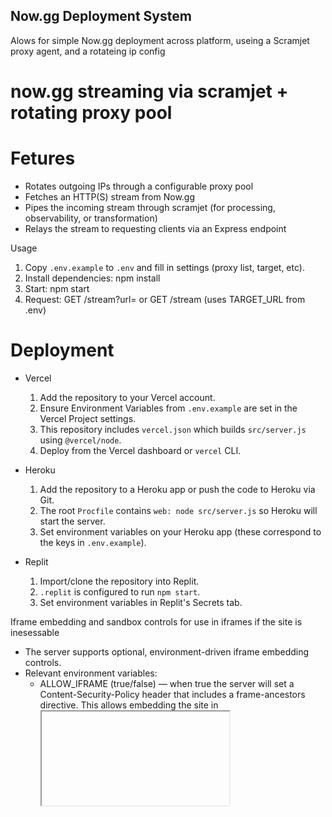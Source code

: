 ## Now.gg Deployment System
Alows for simple Now.gg deployment across platform, useing a Scramjet proxy agent, and a rotateing ip config
# now.gg streaming via scramjet + rotating proxy pool

# Fetures
- Rotates outgoing IPs through a configurable proxy pool
- Fetches an HTTP(S) stream from Now.gg
- Pipes the incoming stream through scramjet (for processing, observability, or transformation)
- Relays the stream to requesting clients via an Express endpoint

Usage
1. Copy `.env.example` to `.env` and fill in settings (proxy list, target, etc).
2. Install dependencies:
   npm install
3. Start:
   npm start
4. Request:
   GET /stream?url=<target-url>
   or
   GET /stream (uses TARGET_URL from .env)

# Deployment
- Vercel
  1. Add the repository to your Vercel account.
  2. Ensure Environment Variables from `.env.example` are set in the Vercel Project settings.
  3. This repository includes `vercel.json` which builds `src/server.js` using `@vercel/node`.
  4. Deploy from the Vercel dashboard or `vercel` CLI.

- Heroku
  1. Add the repository to a Heroku app or push the code to Heroku via Git.
  2. The root `Procfile` contains `web: node src/server.js` so Heroku will start the server.
  3. Set environment variables on your Heroku app (these correspond to the keys in `.env.example`).

- Replit
  1. Import/clone the repository into Replit.
  2. `.replit` is configured to run `npm start`.
  3. Set environment variables in Replit's Secrets tab.

Iframe embedding and sandbox controls for use in iframes if the site is inesessable
- The server supports optional, environment-driven iframe embedding controls.
- Relevant environment variables:
  - ALLOW_IFRAME (true/false) — when true the server will set a Content-Security-Policy header that includes a frame-ancestors directive. This allows embedding the site in <iframe> elements from the configured origins.
  - ALLOW_IFRAME_ORIGINS — comma-separated origins for frame-ancestors (defaults to `*` in the example, but you should set specific origins for production).
  - ALLOW_SANDBOX_IFRAME (true/false) — when true the server will add a sandbox directive to the Content-Security-Policy header. Default sandbox directives are `allow-forms allow-scripts allow-same-origin` unless overridden by ALLOW_SANDBOX_DIRECTIVES.
  - ALLOW_SANDBOX_DIRECTIVES — optional, space-separated sandbox tokens (e.g. `allow-forms allow-scripts`).
- Notes:
  - The server will set or merge the Content-Security-Policy header when ALLOW_IFRAME or ALLOW_SANDBOX_IFRAME is enabled.
  - X-Frame-Options is not set by this server (CSP frame-ancestors is the preferred mechanism).
  - Browser behavior varies; embedding services that require session affinity (cookies, pinned proxies, WebRTC) may require extra configuration.

Security and operational notes
- Only allow embedding and sandbox directives after carefully considering the security implications.
- If you allow `frame-ancestors *` you are allowing any origin to embed the app — use specific origins for production.
- For now.gg-like content that relies on session affinity or browser features (WebRTC), you may need per-client session pinning or a different proxying strategy.
```
